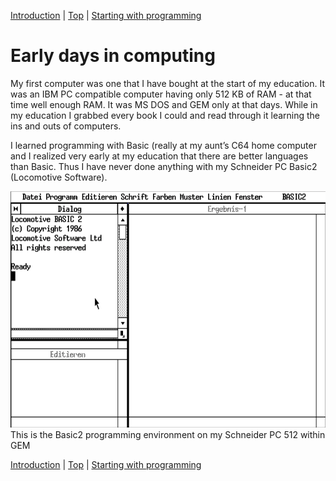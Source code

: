 [Introduction](index.html) | [Top](index.html) | [Starting with programming](02.html)

# Early days in computing #

My first computer was one that I have bought at the start of my education. It was an IBM PC compatible computer having only 512 KB of RAM - at that time well enough RAM. It was MS DOS and GEM only at that days. While in my education I grabbed every book I could and read through it learning the ins and outs of computers.

I learned programming with Basic (really at my aunt’s C64 home computer and I realized very early at my education that there are better languages than Basic. Thus I have never done anything with my Schneider PC Basic2 (Locomotive Software).


![PastedGraphic.png](PastedGraphic.png)This is the Basic2 programming environment on my Schneider PC 512 within GEM



[Introduction](index.html) | [Top](index.html) | [Starting with programming](02.html)





